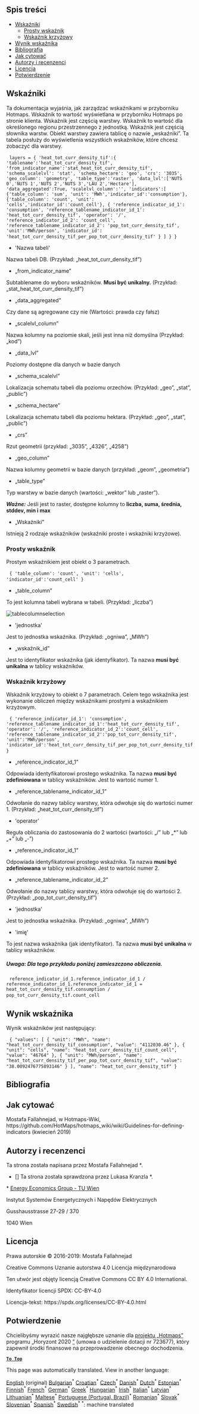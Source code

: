 <h2> Spis treści </h2><ul><li> <a href="#Indicators">Wskaźniki</a> <ul><li> <a href="#Simple-indicator">Prosty wskaźnik</a> </li><li> <a href="#Cross-indicator">Wskaźnik krzyżowy</a> </li></ul></li><li> <a href="#Indicator-result">Wynik wskaźnika</a> </li><li> <a href="#references">Bibliografia</a> </li><li> <a href="#how-to-cite">Jak cytować</a> </li><li> <a href="#authors-and-reviewers">Autorzy i recenzenci</a> </li><li> <a href="#license">Licencja</a> </li><li> <a href="#acknowledgement">Potwierdzenie</a> </li></ul><h2> Wskaźniki </h2><p> Ta dokumentacja wyjaśnia, jak zarządzać wskaźnikami w przyborniku Hotmaps. Wskaźnik to wartość wyświetlana w przyborniku Hotmaps po stronie klienta. Wskaźnik jest częścią warstwy. Wskaźnik to wartość dla określonego regionu przestrzennego z jednostką. Wskaźnik jest częścią słownika warstw. Obiekt warstwy zawiera tablicę o nazwie „wskaźniki”. Ta tabela posłuży do wyświetlenia wszystkich wskaźników, które chcesz zobaczyć dla warstwy. </p><pre> <code>layers = { 'heat_tot_curr_density_tif':{ 'tablename':'heat_tot_curr_density_tif', 'from_indicator_name':'stat_heat_tot_curr_density_tif', 'schema_scalelvl': 'stat', 'schema_hectare': 'geo', 'crs': '3035', 'geo_column': 'geometry', 'table_type':'raster', 'data_lvl':['NUTS 0','NUTS 1','NUTS 2','NUTS 3','LAU 2','Hectare'], 'data_aggregated':True, 'scalelvl_column':'', 'indicators':[ {'table_column': 'sum', 'unit': 'MWh','indicator_id':'consumption'}, {'table_column': 'count', 'unit': 'cells','indicator_id':'count_cell'}, { 'reference_indicator_id_1': 'consumption', 'reference_tablename_indicator_id_1': 'heat_tot_curr_density_tif', 'operator': '/', 'reference_indicator_id_2': 'count_cell', 'reference_tablename_indicator_id_2': 'pop_tot_curr_density_tif', 'unit':'MWh/person', 'indicator_id': 'heat_tot_curr_density_tif_per_pop_tot_curr_density_tif' } ] } }</code> </pre><ul><li> 'Nazwa tabeli' </li></ul><p> Nazwa tabeli DB. (Przykład: „heat_tot_curr_density_tif”) </p><ul><li> „from_indicator_name” </li></ul><p> Subtablename do wyboru wskaźników. <strong>Musi być unikalny.</strong> (Przykład: „stat_heat_tot_curr_density_tif”) </p><ul><li> „data_aggregated” </li></ul><p> Czy dane są agregowane czy nie (Wartości: prawda czy fałsz) </p><ul><li> „scalelvl_column” </li></ul><p> Nazwa kolumny na poziomie skali, jeśli jest inna niż domyślna (Przykład: „kod”) </p><ul><li> „data_lvl” </li></ul><p> Poziomy dostępne dla danych w bazie danych </p><ul><li> „schema_scalelvl” </li></ul><p> Lokalizacja schematu tabeli dla poziomu orzechów. (Przykład: „geo”, „stat”, „public”) </p><ul><li> „schema_hectare” </li></ul><p> Lokalizacja schematu tabeli dla poziomu hektara. (Przykład: „geo”, „stat”, „public”) </p><ul><li> „crs” </li></ul><p> Rzut geometrii (przykład: „3035”, „4326”, „4258”) </p><ul><li> „geo_column” </li></ul><p> Nazwa kolumny geometrii w bazie danych (przykład: „geom”, „geometria”) </p><ul><li> „table_type” </li></ul><p> Typ warstwy w bazie danych (wartości: „wektor” lub „raster”). </p><p> <em><strong>Ważne:</strong></em> Jeśli jest to raster, dostępne kolumny to <strong>liczba, suma, średnia, stddev, min i max</strong> </p><ul><li> „Wskaźniki” </li></ul><p> Istnieją 2 rodzaje wskaźników (wskaźniki proste i wskaźniki krzyżowe). </p><h3> Prosty wskaźnik </h3><p> Prostym wskaźnikiem jest obiekt o 3 parametrach. </p><pre> <code>{ 'table_column': 'count', 'unit': 'cells', 'indicator_id':'count_cell' }</code> </pre><ul><li> „table_column” </li></ul><p> To jest kolumna tabeli wybrana w tabeli. (Przykład: „liczba”) </p><p><img alt="tablecolumnselection" src="/api/assets/table_image.png"/></p><ul><li> 'jednostka' </li></ul><p> Jest to jednostka wskaźnika. (Przykład: „ogniwa”, „MWh”) </p><ul><li> „wskaźnik_id” </li></ul><p> Jest to identyfikator wskaźnika (jak identyfikator). Ta nazwa <strong>musi być unikalna</strong> w tablicy wskaźników. </p><h3> Wskaźnik krzyżowy </h3><p> Wskaźnik krzyżowy to obiekt o 7 parametrach. Celem tego wskaźnika jest wykonanie obliczeń między wskaźnikami prostymi a wskaźnikiem krzyżowym. </p><pre> <code>{ 'reference_indicator_id_1': 'consumption', 'reference_tablename_indicator_id_1':'heat_tot_curr_density_tif', 'operator': '/', 'reference_indicator_id_2':'count_cell', 'reference_tablename_indicator_id_2':'pop_tot_curr_density_tif', 'unit':'MWh/person', 'indicator_id':'heat_tot_curr_density_tif_per_pop_tot_curr_density_tif' }</code> </pre><ul><li> „reference_indicator_id_1” </li></ul><p> Odpowiada identyfikatorowi prostego wskaźnika. Ta nazwa <strong>musi być zdefiniowana</strong> w tablicy wskaźników. Jest to wartość numer 1. </p><ul><li> „reference_tablename_indicator_id_1” </li></ul><p> Odwołanie do nazwy tablicy warstwy, która odwołuje się do wartości numer 1. (Przykład: „heat_tot_curr_density_tif”) </p><ul><li> 'operator' </li></ul><p> Reguła obliczania do zastosowania do 2 wartości (wartości: „/” lub „*” lub „+” lub „-”) </p><ul><li> „reference_indicator_id_1” </li></ul><p> Odpowiada identyfikatorowi prostego wskaźnika. Ta nazwa <strong>musi być zdefiniowana</strong> w tablicy wskaźników. Jest to wartość numer 2. </p><ul><li> „reference_tablename_indicator_id_2” </li></ul><p> Odwołanie do nazwy tablicy warstwy, która odwołuje się do wartości 2. (Przykład: „pop_tot_curr_density_tif”) </p><ul><li> 'jednostka' </li></ul><p> Jest to jednostka wskaźnika. (Przykład: „ogniwa”, „MWh”) </p><ul><li> 'imię' </li></ul><p> To jest nazwa wskaźnika (jak identyfikator). Ta nazwa <strong>musi być unikalna</strong> w tablicy wskaźników. </p><h5> Uwaga: Dla tego przykładu poniżej zamieszczono obliczenia. </h5><pre> <code>reference_indicator_id_1.reference_indicator_id_1 / reference_indicator_id_1.reference_indicator_id_1 = heat_tot_curr_density_tif.consumption / pop_tot_curr_density_tif.count_cell</code> </pre><h2> Wynik wskaźnika </h2><p> Wynik wskaźników jest następujący: </p><pre> <code>{ "values": [ { "unit": "MWh", "name": "heat_tot_curr_density_tif_consumption", "value": "4112030.46" }, { "unit": "cells", "name": "heat_tot_curr_density_tif_count_cell", "value": "46764" }, { "unit": "MWh/person", "name": "heat_tot_curr_density_tif_per_pop_tot_curr_density_tif", "value": "38.0092476775893146" } ], "name": "heat_tot_curr_density_tif" }</code> </pre><h2> Bibliografia </h2><h2> Jak cytować </h2><p> Mostafa Fallahnejad, w Hotmaps-Wiki, https://github.com/HotMaps/hotmaps_wiki/wiki/Guidelines-for-defining-indicators (kwiecień 2019) </p><h2> Autorzy i recenzenci </h2><p> Ta strona została napisana przez Mostafa Fallahnejad *. </p><ul><li> [] Ta strona została sprawdzona przez Lukasa Kranzla *. </li></ul><p> * <a href="https://eeg.tuwien.ac.at/">Energy Economics Group - TU Wien</a> </p><p> Instytut Systemów Energetycznych i Napędów Elektrycznych </p><p> Gusshausstrasse 27-29 / 370 </p><p> 1040 Wien </p><h2> Licencja </h2><p> Prawa autorskie © 2016-2019: Mostafa Fallahnejad </p><p> Creative Commons Uznanie autorstwa 4.0 Licencja międzynarodowa </p><p> Ten utwór jest objęty licencją Creative Commons CC BY 4.0 International. </p><p> Identyfikator licencji SPDX: CC-BY-4.0 </p><p> Licencja-tekst: https://spdx.org/licenses/CC-BY-4.0.html </p><h2> Potwierdzenie </h2><p> Chcielibyśmy wyrazić nasze najgłębsze uznanie dla <a href="https://www.hotmaps-project.eu">projektu „Hotmaps”</a> programu „Horyzont 2020 <a href="https://www.hotmaps-project.eu">”</a> (umowa o udzielenie dotacji nr 723677), który zapewnił środki finansowe na przeprowadzenie obecnego dochodzenia. </p><p><ins> <code><strong><a href="#table-of-contents">To Top</a></strong></code> </ins> </p>

This page was automatically translated. View in another language:

[English](en-Guidelines-for-defining-indicators) (original) [Bulgarian](bg-Guidelines-for-defining-indicators)<sup>\*</sup> [Croatian](hr-Guidelines-for-defining-indicators)<sup>\*</sup> [Czech](cs-Guidelines-for-defining-indicators)<sup>\*</sup> [Danish](da-Guidelines-for-defining-indicators)<sup>\*</sup> [Dutch](nl-Guidelines-for-defining-indicators)<sup>\*</sup> [Estonian](et-Guidelines-for-defining-indicators)<sup>\*</sup> [Finnish](fi-Guidelines-for-defining-indicators)<sup>\*</sup> [French](fr-Guidelines-for-defining-indicators)<sup>\*</sup> [German](de-Guidelines-for-defining-indicators)<sup>\*</sup> [Greek](el-Guidelines-for-defining-indicators)<sup>\*</sup> [Hungarian](hu-Guidelines-for-defining-indicators)<sup>\*</sup> [Irish](ga-Guidelines-for-defining-indicators)<sup>\*</sup> [Italian](it-Guidelines-for-defining-indicators)<sup>\*</sup> [Latvian](lv-Guidelines-for-defining-indicators)<sup>\*</sup> [Lithuanian](lt-Guidelines-for-defining-indicators)<sup>\*</sup> [Maltese](mt-Guidelines-for-defining-indicators)<sup>\*</sup>  [Portuguese (Portugal, Brazil)](pt-Guidelines-for-defining-indicators)<sup>\*</sup> [Romanian](ro-Guidelines-for-defining-indicators)<sup>\*</sup> [Slovak](sk-Guidelines-for-defining-indicators)<sup>\*</sup> [Slovenian](sl-Guidelines-for-defining-indicators)<sup>\*</sup> [Spanish](es-Guidelines-for-defining-indicators)<sup>\*</sup> [Swedish](sv-Guidelines-for-defining-indicators)<sup>\*</sup>
<sup>\*</sup>: machine translated
